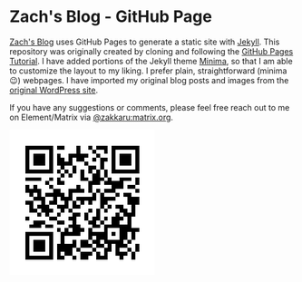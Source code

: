 # Zach's Blog - GitHub Page
[Zach's Blog](https://www.zakkaru.xyz) uses GitHub Pages to generate a static site with [Jekyll](https://jekyllrb.com/). This repository was originally created by cloning and following the [GitHub Pages Tutorial](https://github.com/skills/github-pages). I have added portions of the Jekyll theme [Minima](https://github.com/jekyll/minima), so that I am able to customize the layout to my liking. I prefer plain, straightforward (minima 😉) webpages. I have imported my original blog posts and images from the [original WordPress site](https://zakkaru.wordpress.com).

If you have any suggestions or comments, please feel free reach out to me on Element/Matrix via [@zakkaru:matrix.org](https://matrix.to/#/@zakkaru:matrix.org).

[![Matrix QR](/_includes/social-icons/matrix-qr.png)](https://matrix.to/#/@zakkaru:matrix.org)

